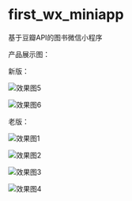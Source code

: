 # first_wx_miniapp
基于豆瓣API的图书微信小程序

产品展示图：

新版：

![效果图5](https://raw.github.com/Bryanthelol/first_wx_miniapp/master/images/5.png)

![效果图6](https://raw.github.com/Bryanthelol/first_wx_miniapp/master/images/6.png)

老版：

![效果图1](https://raw.github.com/Bryanthelol/first_wx_miniapp/master/images/1.png)

![效果图2](https://raw.github.com/Bryanthelol/first_wx_miniapp/master/images/2.png)

![效果图3](https://raw.github.com/Bryanthelol/first_wx_miniapp/master/images/3.png)

![效果图4](https://raw.github.com/Bryanthelol/first_wx_miniapp/master/images/4.png)
